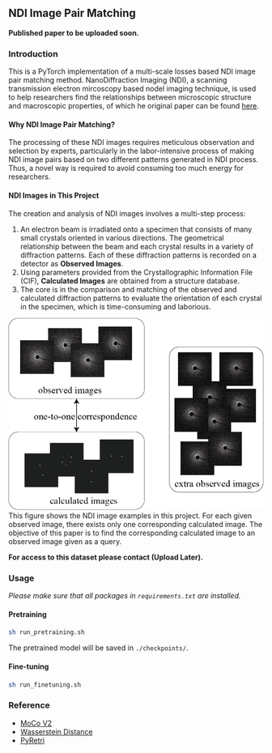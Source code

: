 ## NDI Image Pair Matching

**Published paper to be uploaded soon.**

### Introduction
This is a PyTorch implementation of a multi-scale losses based NDI image pair matching method. NanoDiffraction Imaging (NDI), a scanning transmission electron mircoscopy based nodel imaging technique, is used to help researchers find the relationships between microscopic structure and macroscopic properties, of which he original paper can be found [here](https://pubs.acs.org/doi/10.1021/acs.macromol.1c00683).

#### Why NDI Image Pair Matching?
The processing of these NDI images requires meticulous observation and selection by experts, particularly in the labor-intensive process of making NDI image pairs based on two different patterns generated in NDI process. Thus, a novel way is required to avoid consuming too much energy for researchers. 

#### NDI Images in This Project
The creation and analysis of NDI images involves a multi-step process:
1. An electron beam is irradiated onto a specimen that consists of many small crystals oriented in various directions. The geometrical relationship between the beam and each crystal results in a variety of diffraction patterns. Each of these diffraction patterns is recorded on a detector as **Observed Images**.
2. Using parameters provided from the Crystallographic Information File (CIF), **Calculated Images** are obtained from a structure database.
3. The core is in the comparison and matching of the observed and calculated diffraction patterns to evaluate the orientation of each crystal in the specimen, which is time-consuming and laborious.

![](./images/Details%20of%20dataset%20alternative.png)
This figure shows the NDI image examples in this project. For each given observed image, there exists only one corresponding calculated image. The objective of this paper is to find the corresponding calculated image to an observed image given as a query.

**For access to this dataset please contact (Upload Later).**

### Usage

*Please make sure that all packages in `requirements.txt` are installed.*

#### Pretraining
```bash
sh run_pretraining.sh
```

The pretrained model will be saved in `./checkpoints/`.


#### Fine-tuning

```bash
sh run_finetuning.sh
```

### Reference
* [MoCo V2](https://github.com/facebookresearch/moco)
* [Wasserstein Distance](https://github.com/VinAIResearch/DSW)
* [PyRetri](https://github.com/PyRetri/PyRetri)
